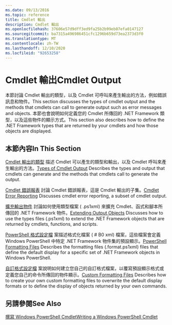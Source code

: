 ```yaml
---
ms.date: 09/13/2016
ms.topic: reference
title: Cmdlet 輸出
description: Cmdlet 輸出
ms.openlocfilehash: 37606e57d9dff3ed9fa25b2b99eb07efa0147127
ms.sourcegitcommit: ba7315a496986451cfc1296b659d73ea2373d3f0
ms.translationtype: MT
ms.contentlocale: zh-TW
ms.lasthandoff: 12/10/2020
ms.locfileid: "92653258"
---
```

# <a name="cmdlet-output"></a><span data-ttu-id="5293d-103">Cmdlet 輸出</span><span class="sxs-lookup"><span data-stu-id="5293d-103">Cmdlet Output</span></span>

<span data-ttu-id="5293d-104">本節討論 Cmdlet 輸出的類型，以及 Cmdlet 可呼叫來產生輸出的方法，例如錯誤訊息和物件。</span><span class="sxs-lookup"><span data-stu-id="5293d-104">This section discusses the types of cmdlet output and the methods that cmdlets can call to generate output such as error messages and objects.</span></span> <span data-ttu-id="5293d-105">本節也會說明如何定義您的 Cmdlet 所傳回的 .NET Framework 類型，以及這些物件的顯示方式。</span><span class="sxs-lookup"><span data-stu-id="5293d-105">This section also describes how to define the .NET Framework types that are returned by your cmdlets and how those objects are displayed.</span></span>

## <a name="in-this-section"></a><span data-ttu-id="5293d-106">本節內容</span><span class="sxs-lookup"><span data-stu-id="5293d-106">In This Section</span></span>

<span data-ttu-id="5293d-107">[Cmdlet 輸出的類型](./types-of-cmdlet-output.md) 描述 Cmdlet 可以產生的類型和輸出，以及 Cmdlet 呼叫來產生輸出的方法。</span><span class="sxs-lookup"><span data-stu-id="5293d-107">[Types of Cmdlet Output](./types-of-cmdlet-output.md) Describes the types and output that cmdlets can generate and the methods that cmdlets call to generate the output.</span></span>

<span data-ttu-id="5293d-108">[Cmdlet 錯誤報表](./cmdlet-error-reporting.md) 討論 Cmdlet 錯誤報表，這是 Cmdlet 輸出的子集。</span><span class="sxs-lookup"><span data-stu-id="5293d-108">[Cmdlet Error Reporting](./cmdlet-error-reporting.md) Discusses cmdlet error reporting, a subset of cmdlet output.</span></span>

<span data-ttu-id="5293d-109">[擴充輸出物件](./extending-output-objects.md) 討論如何使用類型檔案 ( .ps1xml) 來擴充 Cmdlet、函式和腳本所傳回的 .NET Framework 物件。</span><span class="sxs-lookup"><span data-stu-id="5293d-109">[Extending Output Objects](./extending-output-objects.md) Discusses how to use the types files (.ps1xml) to extend the .NET Framework objects that are returned by cmdlets, functions, and scripts.</span></span>

<span data-ttu-id="5293d-110">[PowerShell 格式設定檔](../format/powershell-formatting-files.md) 案描述格式化檔案 ( # B0 xml) 檔案，這些檔案會定義 Windows PowerShell 中特定 .NET Framework 物件集的預設顯示。</span><span class="sxs-lookup"><span data-stu-id="5293d-110">[PowerShell Formatting Files](../format/powershell-formatting-files.md) Describes the formatting files (.format.ps1xml) files that define the default display for a specific set of .NET Framework objects in Windows PowerShell.</span></span>

<span data-ttu-id="5293d-111">[自訂格式設定檔](./custom-formatting-files.md) 案說明如何建立您自己的自訂格式檔案，以覆寫預設顯示格式或定義您自己的命令所傳回的物件顯示。</span><span class="sxs-lookup"><span data-stu-id="5293d-111">[Custom Formatting Files](./custom-formatting-files.md) Describes how to create your own custom formatting files to overwrite the default display formats or to define the display of objects returned by your own commands.</span></span>

## <a name="see-also"></a><span data-ttu-id="5293d-112">另請參閱</span><span class="sxs-lookup"><span data-stu-id="5293d-112">See Also</span></span>

[<span data-ttu-id="5293d-113">撰寫 Windows PowerShell Cmdlet</span><span class="sxs-lookup"><span data-stu-id="5293d-113">Writing a Windows PowerShell Cmdlet</span></span>](./writing-a-windows-powershell-cmdlet.md)
